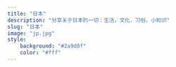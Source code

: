 ```yaml
---
title: "日本"
description: "分享关于日本的一切：生活，文化，习俗，小知识"
slug: "日本"
image: "jp.jpg"
style:
    background: "#2a9d8f"
    color: "#fff"
---
```

